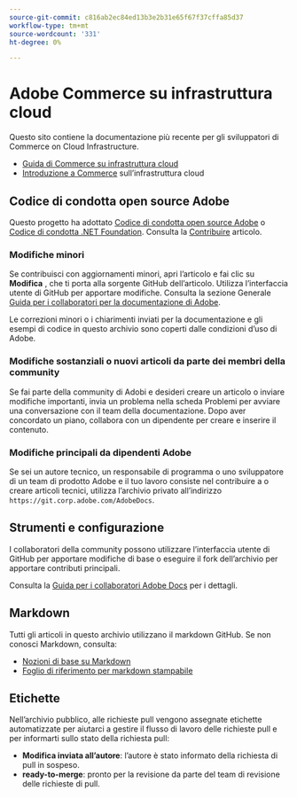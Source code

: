 ```yaml
---
source-git-commit: c816ab2ec84ed13b3e2b31e65f67f37cffa85d37
workflow-type: tm+mt
source-wordcount: '331'
ht-degree: 0%

---
```

# Adobe Commerce su infrastruttura cloud

Questo sito contiene la documentazione più recente per gli sviluppatori di Commerce on Cloud Infrastructure.

- [Guida di Commerce su infrastruttura cloud](https://experienceleague.adobe.com/docs/commerce-cloud-service/user-guide/overview.html)
- [Introduzione a Commerce](https://experienceleague.adobe.com/docs/commerce-cloud-service/start/overview.html) sull’infrastruttura cloud

## Codice di condotta open source Adobe

Questo progetto ha adottato [Codice di condotta open source Adobe](code-of-conduct.md) o [Codice di condotta .NET Foundation](https://dotnetfoundation.org/about/policies/code-of-conduct).
Consulta la [Contribuire](contributing.md) articolo.

### Modifiche minori

Se contribuisci con aggiornamenti minori, apri l’articolo e fai clic su **Modifica** , che ti porta alla sorgente GitHub dell’articolo. Utilizza l’interfaccia utente di GitHub per apportare modifiche. Consulta la sezione Generale [Guida per i collaboratori per la documentazione di Adobe](https://experienceleague.adobe.com/docs/contributor/contributor-guide/introduction.html).

Le correzioni minori o i chiarimenti inviati per la documentazione e gli esempi di codice in questo archivio sono coperti dalle condizioni d’uso di Adobe.

### Modifiche sostanziali o nuovi articoli da parte dei membri della community

Se fai parte della community di Adobi e desideri creare un articolo o inviare modifiche importanti, invia un problema nella scheda Problemi per avviare una conversazione con il team della documentazione. Dopo aver concordato un piano, collabora con un dipendente per creare e inserire il contenuto.

### Modifiche principali da dipendenti Adobe

Se sei un autore tecnico, un responsabile di programma o uno sviluppatore di un team di prodotto Adobe e il tuo lavoro consiste nel contribuire a o creare articoli tecnici, utilizza l’archivio privato all’indirizzo `https://git.corp.adobe.com/AdobeDocs`.

## Strumenti e configurazione

I collaboratori della community possono utilizzare l’interfaccia utente di GitHub per apportare modifiche di base o eseguire il fork dell’archivio per apportare contributi principali.

Consulta la [Guida per i collaboratori Adobe Docs](https://experienceleague.adobe.com/docs/contributor/contributor-guide/introduction.html) per i dettagli.

## Markdown

Tutti gli articoli in questo archivio utilizzano il markdown GitHub. Se non conosci Markdown, consulta:

- [Nozioni di base su Markdown](https://docs.github.com/en/get-started/writing-on-github/getting-started-with-writing-and-formatting-on-github/basic-writing-and-formatting-syntax)
- [Foglio di riferimento per markdown stampabile](https://docs.github.com/en/get-started/quickstart/git-cheatsheet)

## Etichette

Nell’archivio pubblico, alle richieste pull vengono assegnate etichette automatizzate per aiutarci a gestire il flusso di lavoro delle richieste pull e per informarti sullo stato della richiesta pull:

- **Modifica inviata all’autore**: l’autore è stato informato della richiesta di pull in sospeso.
- **ready-to-merge**: pronto per la revisione da parte del team di revisione delle richieste di pull.
